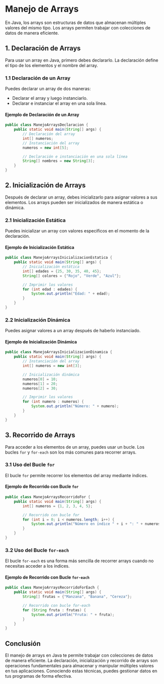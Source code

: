 # Manejo de Arrays

En Java, los arrays son estructuras de datos que almacenan múltiples valores del mismo tipo. Los arrays permiten trabajar con colecciones de datos de manera eficiente.

## 1. Declaración de Arrays

Para usar un array en Java, primero debes declararlo. La declaración define el tipo de los elementos y el nombre del array.

### 1.1 Declaración de un Array

Puedes declarar un array de dos maneras: 

- Declarar el array y luego instanciarlo.
- Declarar e instanciar el array en una sola línea.

#### Ejemplo de Declaración de un Array

```java
public class ManejoArraysDeclaracion {
    public static void main(String[] args) {
        // Declaración del array
        int[] numeros;
        // Instanciación del array
        numeros = new int[5];

        // Declaración e instanciación en una sola línea
        String[] nombres = new String[3];
    }
}
```

## 2. Inicialización de Arrays

Después de declarar un array, debes inicializarlo para asignar valores a sus elementos. Los arrays pueden ser inicializados de manera estática o dinámica.

### 2.1 Inicialización Estática

Puedes inicializar un array con valores específicos en el momento de la declaración.

#### Ejemplo de Inicialización Estática

```java
public class ManejoArraysInicializacionEstatica {
    public static void main(String[] args) {
        // Inicialización estática
        int[] edades = {25, 30, 35, 40, 45};
        String[] colores = {"Rojo", "Verde", "Azul"};

        // Imprimir los valores
        for (int edad : edades) {
            System.out.println("Edad: " + edad);
        }
    }
}
```

### 2.2 Inicialización Dinámica

Puedes asignar valores a un array después de haberlo instanciado.

#### Ejemplo de Inicialización Dinámica

```java
public class ManejoArraysInicializacionDinamica {
    public static void main(String[] args) {
        // Instanciación del array
        int[] numeros = new int[3];

        // Inicialización dinámica
        numeros[0] = 10;
        numeros[1] = 20;
        numeros[2] = 30;

        // Imprimir los valores
        for (int numero : numeros) {
            System.out.println("Número: " + numero);
        }
    }
}
```

## 3. Recorrido de Arrays

Para acceder a los elementos de un array, puedes usar un bucle. Los bucles `for` y `for-each` son los más comunes para recorrer arrays.

### 3.1 Uso del Bucle `for`

El bucle `for` permite recorrer los elementos del array mediante índices.

#### Ejemplo de Recorrido con Bucle `for`

```java
public class ManejoArraysRecorridoFor {
    public static void main(String[] args) {
        int[] numeros = {1, 2, 3, 4, 5};

        // Recorrido con bucle for
        for (int i = 0; i < numeros.length; i++) {
            System.out.println("Número en índice " + i + ": " + numeros[i]);
        }
    }
}
```

### 3.2 Uso del Bucle `for-each`

El bucle `for-each` es una forma más sencilla de recorrer arrays cuando no necesitas acceder a los índices.

#### Ejemplo de Recorrido con Bucle `for-each`

```java
public class ManejoArraysRecorridoForEach {
    public static void main(String[] args) {
        String[] frutas = {"Manzana", "Banana", "Cereza"};

        // Recorrido con bucle for-each
        for (String fruta : frutas) {
            System.out.println("Fruta: " + fruta);
        }
    }
}
```

## Conclusión

El manejo de arrays en Java te permite trabajar con colecciones de datos de manera eficiente. La declaración, inicialización y recorrido de arrays son operaciones fundamentales para almacenar y manipular múltiples valores en tus aplicaciones. Conociendo estas técnicas, puedes gestionar datos en tus programas de forma efectiva.
